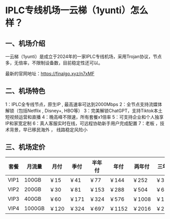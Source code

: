 # IPLC专线机场一云梯（1yunti）怎么样？

## 一、机场介绍

一云梯（1yunti）是成立于2024年的一家IPLC专线机场，采用Trojan协议，节点多，无倍率，不限制设备数，目前稳定性还可以。

最新的官网地址：https://finalgo.xyz/n7xMF

## 二、机场特色

1：IPLC全专线节点，原生IP , 最高速率可达到2000Mbps
2：全节点支持流媒体解锁（包括Netflix , Disney+, HBO等）
3：完美解锁ChatGPT，支持Tiktok本土短视频运营和直播
4：晚高峰不限速，所有套餐x1倍率
5：可支持企业和个人独享IP和家宽定制
6：真人客服实时在线，可远程协助新手用户完成配置
7：老板 ，技术背景，早已移民海外 ， 线路稳定风险小

## 三、机场定价

| 套餐 | 月流量 | 月付  | 季付  | 半年付 | 年付   | 两年付 | 三年付 |
| ---- | ------ | ----- | ----- | ------ | ------ | ------ | ------ |
| VIP1 | 100GB  | ￥15  | ￥41  | ￥77   | ￥144  | ￥252  | ￥324  |
| VIP2 | 200GB  | ￥30  | ￥81  | ￥153  | ￥288  | ￥504  | ￥648  |
| VIP3 | 400GB  | ￥60  | ￥171 | ￥324  | ￥576  | ￥1008 | ￥1296 |
| VIP4 | 1000GB | ￥120 | ￥324 | ￥697  | ￥1152 | ￥2016 | ￥2592 |

